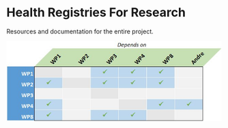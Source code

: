 # Health Registries For Research

Resources and documentation for the entire project.

![Dependencies](https://github.com/hrrno/hrr/blob/master/dependency_splash.jpg)
